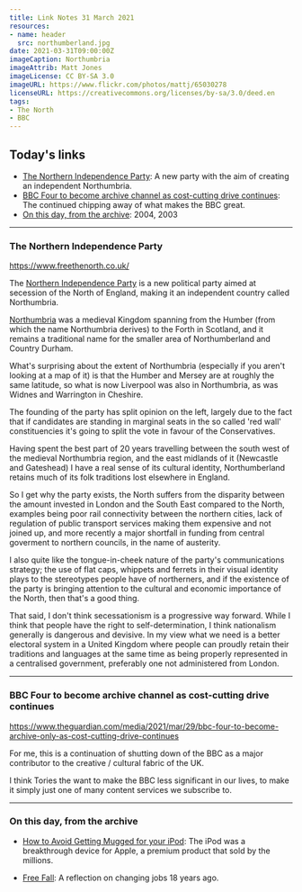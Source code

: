 ```yaml
---
title: Link Notes 31 March 2021
resources:
- name: header
  src: northumberland.jpg
date: 2021-03-31T09:00:00Z
imageCaption: Northumbria
imageAttrib: Matt Jones
imageLicense: CC BY-SA 3.0
imageURL: https://www.flickr.com/photos/mattj/65030278
licenseURL: https://creativecommons.org/licenses/by-sa/3.0/deed.en
tags:
- The North
- BBC
---
```



## Today's links

* [The Northern Independence Party](/blog/links/2021/03/31#the-northern-independence-party): A new party with the aim of creating an independent Northumbria.
* [BBC Four to become archive channel as cost-cutting drive continues](/blog/links/2021/03/31#bbc-four-to-become-archive-channel-as-cost-cutting-drive-continues): The continued chipping away of what makes the BBC great.
* [On this day, from the archive](/blog/links/2021/03/31#on-this-day-from-the-archive): 2004, 2003

<!--more-->

---

### The Northern Independence Party

https://www.freethenorth.co.uk/

The [Northern Independence Party](https://www.freethenorth.co.uk/) is a new political party aimed at secession of the North of England, making it an independent country called Northumbria. 

[Northumbria](https://en.wikipedia.org/wiki/Northumbria) was a medieval Kingdom spanning from the Humber (from which the name Northumbria derives) to the Forth in Scotland, and it remains a traditional name for the smaller area of Northumberland and Country Durham.

What's surprising about the extent of Northumbria (especially if you aren't looking at a map of it) is that the Humber and Mersey are at roughly the same latitude, so what is now Liverpool was also in Northumbria, as was Widnes and Warrington in Cheshire.

The founding of the party has split opinion on the left, largely due to the fact that if candidates are standing in marginal seats in the so called 'red wall' constituencies it's going to split the vote in favour of the Conservatives.

Having spent the best part of 20 years travelling between the south west of the medieval Northumbria region, and the east midlands of it (Newcastle and Gateshead) I have a real sense of its cultural identity, Northumberland retains much of its folk traditions lost elsewhere in England. 

So I get why the party exists, the North suffers from the disparity between the amount invested in London and the South East compared to the North, examples being poor rail connectivity between the northern cities, lack of regulation of public transport services making them expensive and not joined up, and more recently a major shortfall in funding from central goverment to northern councils, in the name of austerity. 

I also quite like the tongue-in-cheek nature of the party's communications strategy; the use of flat caps, whippets and ferrets in their visual identity plays to the stereotypes people have of northerners, and if the existence of the party is bringing attention to the cultural and economic importance of the North, then that's a good thing.

That said, I don't think secessationism is a progressive way forward. While I think that people have the right to self-determination, I think nationalism generally is dangerous and devisive. In my view what we need is a better electoral system in a United Kingdom where people can proudly retain their traditions and languages at the same time as being properly represented in a centralised government, preferably one not administered from London.

---

### BBC Four to become archive channel as cost-cutting drive continues

https://www.theguardian.com/media/2021/mar/29/bbc-four-to-become-archive-only-as-cost-cutting-drive-continues

For me, this is a continuation of shutting down of the BBC as a major contributor to the creative / cultural fabric of the UK. 

I think Tories the want to make the BBC less significant in our lives, to make it simply just one of many content services we subscribe to. 

---

### On this day, from the archive

* [How to Avoid Getting Mugged for your iPod](https://mattjon.es/blog/2004/03/how-to-avoid-getting-mugged-for-your-ipod/): The iPod was a breakthrough device for Apple, a premium product that sold by the millions.

* [Free Fall](https://mattjon.es/blog/2003/03/free-fall/): A reflection on changing jobs 18 years ago. 
